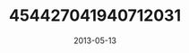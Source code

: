 ---
title: "454427041940712031"
cover: "2013-05-13 06.52.26 454427041940712031_46248401"
photo: "2013-05-13 06.52.26 454427041940712031_46248401"
date: "2013-05-13"
type: "photo"
---